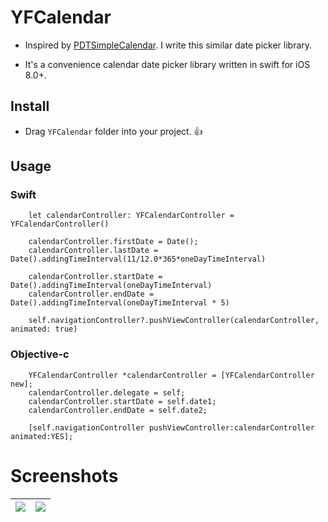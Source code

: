 YFCalendar
===
* Inspired by [PDTSimpleCalendar](https://github.com/jivesoftware/PDTSimpleCalendar). I write this similar date picker library. 

* It's a convenience calendar date picker library written in swift for iOS 8.0+. 

## Install
* Drag `YFCalendar` folder into your project. 👍

## Usage
### Swift
```    
    let calendarController: YFCalendarController = YFCalendarController()
    
    calendarController.firstDate = Date();
    calendarController.lastDate = Date().addingTimeInterval(11/12.0*365*oneDayTimeInterval)
    
    calendarController.startDate = Date().addingTimeInterval(oneDayTimeInterval)
    calendarController.endDate = Date().addingTimeInterval(oneDayTimeInterval * 5)
    
    self.navigationController?.pushViewController(calendarController, animated: true)
```

### Objective-c
```
    YFCalendarController *calendarController = [YFCalendarController new];
    calendarController.delegate = self;
    calendarController.startDate = self.date1;
    calendarController.endDate = self.date2;
    
    [self.navigationController pushViewController:calendarController animated:YES];
```

Screenshots
==========
| ![](http://i4.buimg.com/588926/7c3751385cf96596.png) | ![](http://i4.buimg.com/588926/57de767fc63efdcb.png) |
| ------------- | ---------- |
